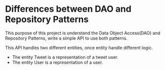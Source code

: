 # Differences between DAO and Repository Patterns

This purpose of this project is understand the Data Object Access(DAO) and Repository 
Patterns, write a simple API to use both patterns.


This API handles two different entities, once entity handle different logic.

- The entity Tweet is a representation of a tweet user.
- The entity User is a representation of a user.

